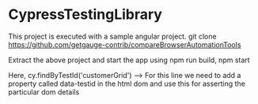 # CypressTestingLibrary

This project is executed with a sample angular project.
git clone https://github.com/getgauge-contrib/compareBrowserAutomationTools

Extract the above project and start the app using npm run build, npm start

Here, cy.findByTestId('customerGrid') --> For this line we need to add a property called data-testid in the html dom and use this for asserting the particular dom details

